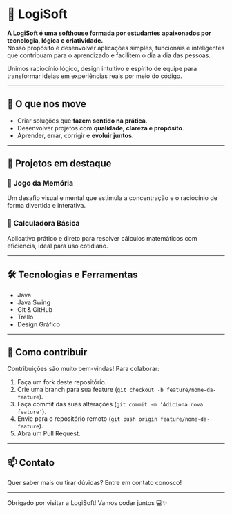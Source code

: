 # 🧠 LogiSoft

**A LogiSoft é uma softhouse formada por estudantes apaixonados por tecnologia, lógica e criatividade.**  
Nosso propósito é desenvolver aplicações simples, funcionais e inteligentes que contribuam para o aprendizado e facilitem o dia a dia das pessoas.

Unimos raciocínio lógico, design intuitivo e espírito de equipe para transformar ideias em experiências reais por meio do código.

---

## 🌟 O que nos move

- Criar soluções que **fazem sentido na prática**.  
- Desenvolver projetos com **qualidade, clareza e propósito**.  
- Aprender, errar, corrigir e **evoluir juntos**.

---

## 📌 Projetos em destaque

### 🔹 Jogo da Memória  
Um desafio visual e mental que estimula a concentração e o raciocínio de forma divertida e interativa.

### 🔹 Calculadora Básica  
Aplicativo prático e direto para resolver cálculos matemáticos com eficiência, ideal para uso cotidiano.

---

## 🛠️ Tecnologias e Ferramentas

- Java  
- Java Swing  
- Git & GitHub  
- Trello  
- Design Gráfico  

---

## 🚀 Como contribuir

Contribuições são muito bem-vindas! Para colaborar:

1. Faça um fork deste repositório.  
2. Crie uma branch para sua feature (`git checkout -b feature/nome-da-feature`).  
3. Faça commit das suas alterações (`git commit -m 'Adiciona nova feature'`).  
4. Envie para o repositório remoto (`git push origin feature/nome-da-feature`).  
5. Abra um Pull Request.

---

## 📫 Contato

Quer saber mais ou tirar dúvidas? Entre em contato conosco!  

---

Obrigado por visitar a LogiSoft! Vamos codar juntos 💻✨
